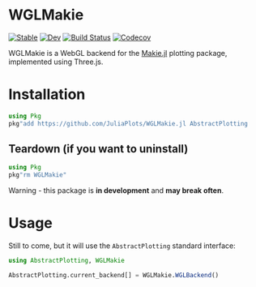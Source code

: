 # WGLMakie

[![Stable](https://img.shields.io/badge/docs-stable-blue.svg)](https://JuliaPlots.github.io/WGLMakie.jl/stable)
[![Dev](https://img.shields.io/badge/docs-dev-blue.svg)](https://JuliaPlots.github.io/WGLMakie.jl/dev)
[![Build Status](https://travis-ci.com/JuliaPlots/WGLMakie.jl.svg?branch=master)](https://travis-ci.com/JuliaPlots/WGLMakie.jl)
[![Codecov](https://codecov.io/gh/JuliaPlots/WGLMakie.jl/branch/master/graph/badge.svg)](https://codecov.io/gh/JuliaPlots/WGLMakie.jl)

WGLMakie is a WebGL backend for the [Makie.jl](https://www.github.com/JuliaPlots/Makie.jl) plotting package, implemented using Three.js.

# Installation

```julia
using Pkg
pkg"add https://github.com/JuliaPlots/WGLMakie.jl AbstractPlotting
```

## Teardown (if you want to uninstall)

```julia
using Pkg
pkg"rm WGLMakie"
```

Warning - this package is **in development** and **may break often**. 

# Usage

Still to come, but it will use the `AbstractPlotting` standard interface:

```julia
using AbstractPlotting, WGLMakie

AbstractPlotting.current_backend[] = WGLMakie.WGLBackend()
```

